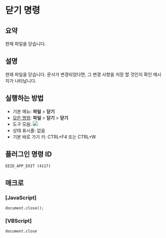# 닫기 명령

## 요약

현재 파일을 닫습니다.

## 설명

현재 파일을 닫습니다. 문서가 변경되었다면, 그 변경 사항을 저장 할 것인지 확인 메시지가 나타납니다.

## 실행하는 방법

- 기본 메뉴: **파일** \> **닫기**
- [모든 명령](../tools/all_commands): **파일** \> **닫기**
\> **닫기**
- 도구 모음: ![](../../images/appexit..png)
- 상태 표시줄: 없음
- 기본 바로 가기 키: CTRL+F4 또는 CTRL+W

## 플러그인 명령 ID

```
EEID_APP_EXIT (4117)
```

## 매크로

### \[JavaScript\]

```
document.close();
```

### \[VBScript\]

```
document.close
```
